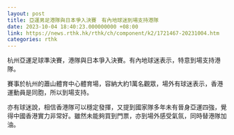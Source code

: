 ```yaml
---
layout: post
title: 亞運男足港隊與日本爭入決賽　有內地球迷到場支持港隊
date: 2023-10-04 18:40:23.000000000 +08:00
link: https://news.rthk.hk/rthk/ch/component/k2/1721467-20231004.htm
categories: rthk
---
```


杭州亞運足球準決賽，港隊與日本爭入決賽。有內地球迷表示，特意到場支持港隊。

賽事於杭州的蕭山體育中心體育場，容納大約1萬名觀眾，場外有球迷表示，香港運動員是同胞，所以到場支持。

亦有球迷說，相信香港隊可以穩定發揮，又提到國家隊多年未有晉身亞運四強，覺得中國香港實力非常好。雖然未能夠買到門票，亦到場外感受氣氛，同時替港隊加油。
